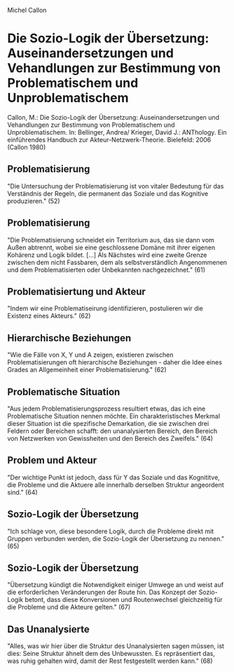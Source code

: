 Michel Callon

Die Sozio-Logik der Übersetzung:
Auseinandersetzungen und Vehandlungen zur Bestimmung von Problematischem und Unproblematischem
==============================================================================================

Callon, M.:
Die Sozio-Logik der Übersetzung: Auseinandersetzungen und Vehandlungen zur Bestimmung von Problematischem und Unproblematischem.
In: Bellinger, Andrea/ Krieger, David J.:
ANThology. Ein einführendes Handbuch zur Akteur-Netzwerk-Theorie.
Bielefeld: 2006
(Callon 1980)

Problematisierung
-----------------
"Die Untersuchung der Problematisierung ist von vitaler Bedeutung für das Verständnis der  Regeln, die permanent das Soziale und das Kognitive produzieren." (52)

Problematisierung
-----------------
"Die Problematisierung schneidet ein Territorium aus, das sie dann vom Außen abtrennt, wobei sie eine geschlossene Domäne mit ihrer eigenen Kohärenz und Logik bildet. [...] Als Nächstes wird eine zweite Grenze zwischen dem nicht Fassbaren, dem als selbstverständlich Angenommenen und dem Problematisierten oder Unbekannten nachgezeichnet." (61)

Problematisiertung und Akteur
----------------------------
"Indem wir eine Problematiseirung identifizieren, postulieren wir die Existenz eines Akteurs." (62)

Hierarchische Beziehungen
-------------------------
"Wie die Fälle von X, Y und A zeigen, existieren zwischen Problematisierungen oft hierarchische Beziehungen - daher die Idee eines Grades an Allgemeinheit einer Problematisierung." (62)

Problematische Situation
------------------------
"Aus jedem Problematisierungsprozess resultiert etwas, das ich eine Problematische Situation nennen möchte. Ein charakteristisches Merkmal dieser Situation ist die spezifische Demarkation, die sie zwischen drei Feldern oder Bereichen schafft: den unanalysierten Bereich, den Bereich von Netzwerken von Gewissheiten und den Bereich des Zweifels." (64)

Problem und Akteur
------------------
"Der wichtige Punkt ist jedoch, dass für Y das Soziale und das Kognititve, die Probleme und die Aktuere alle innerhalb derselben Struktur angeordent sind." (64)

Sozio-Logik der Übersetzung
---------------------------
"Ich schlage von, diese besondere Logik, durch die Probleme direkt mit Gruppen verbunden werden, die Sozio-Logik der Übersetzung zu nennen." (65)

Sozio-Logik der Übersetzung
---------------------------
"Übersetzung kündigt die Notwendigkeit einiger Umwege an und weist auf die erforderlichen Veränderungen der Route hin. Das Konzept der Sozio-Logik betont, dass diese Konversionen und Routenwechsel gleichzeitig für die Probleme und die Akteure gelten." (67)

Das Unanalysierte
-----------------
"Alles, was wir hier über die Struktur des Unanalysierten sagen müssen, ist dies: Seine Struktur ähnelt dem des Unbewussten. Es repräsentiert das, was ruhig gehalten wird, damit der Rest festgestellt werden kann." (68)
